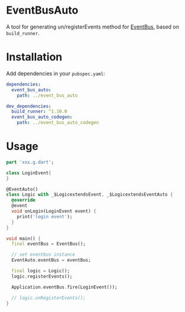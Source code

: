 # EventBusAuto
A tool for generating un/registerEvents method for [EventBus](https://pub.flutter-io.cn/packages/event_bus), based on `build_runner`.

# Installation
Add dependencies in your `pubspec.yaml`:

```yaml
dependencies:
  event_bus_auto:
    path: ../event_bus_auto

dev_dependencies:
  build_runner: ^1.10.0
  event_bus_auto_codegen:
    path: ../event_bus_auto_codegen
```

# Usage
```dart
part 'xxx.g.dart';

class LoginEvent{
}

@EventAuto()
class Logic with _$LogicextendsEvent, _$LogicextendsEventAuto {
  @override
  @event
  void onLogin(LoginEvent event) {
    print('login event');
  }
}

void main() {
  final eventBus = EventBus();

  // set eventbus instance
  EventAuto.eventBus = eventBus;

  final logic = Logic();
  logic.registerEvents();

  Application.eventBus.fire(LoginEvent());

  // logic.unRegisterEvents();
}
```